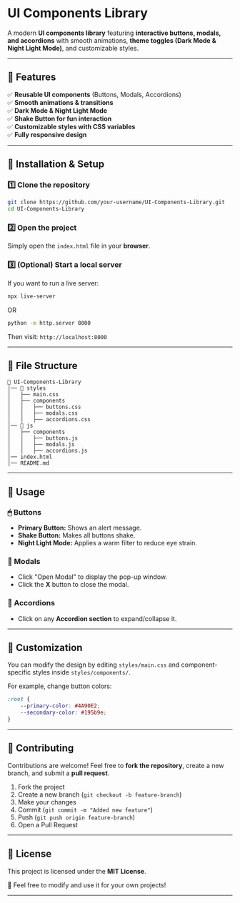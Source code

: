 #  UI Components Library

A modern **UI components library** featuring **interactive buttons, modals, and accordions** with smooth animations, **theme toggles (Dark Mode & Night Light Mode)**, and customizable styles.

---

## **📌 Features**
✅ **Reusable UI components** (Buttons, Modals, Accordions)  
✅ **Smooth animations & transitions**  
✅ **Dark Mode & Night Light Mode**  
✅ **Shake Button for fun interaction**  
✅ **Customizable styles with CSS variables**  
✅ **Fully responsive design**  

---

## **📌 Installation & Setup**
### **1️⃣ Clone the repository**
```sh
git clone https://github.com/your-username/UI-Components-Library.git
cd UI-Components-Library
```

### **2️⃣ Open the project**
Simply open the `index.html` file in your **browser**.

### **3️⃣ (Optional) Start a local server**
If you want to run a live server:
```sh
npx live-server
```
OR
```sh
python -m http.server 8000
```
Then visit: `http://localhost:8000`

---

## **📌 File Structure**
```
📁 UI-Components-Library
│── 📁 styles
│   ├── main.css
│   ├── components
│   │   ├── buttons.css
│   │   ├── modals.css
│   │   ├── accordions.css
│── 📁 js
│   ├── components
│   │   ├── buttons.js
│   │   ├── modals.js
│   │   ├── accordions.js
│── index.html
│── README.md
```

---

## **📌 Usage**
### **🖱 Buttons**
- **Primary Button:** Shows an alert message.
- **Shake Button:** Makes all buttons shake.
- **Night Light Mode:** Applies a warm filter to reduce eye strain.

### **📝 Modals**
- Click "Open Modal" to display the pop-up window.
- Click the **X** button to close the modal.

### **📑 Accordions**
- Click on any **Accordion section** to expand/collapse it.

---

## **📌 Customization**
You can modify the design by editing `styles/main.css` and component-specific styles inside `styles/components/`.

For example, change button colors:
```css
:root {
    --primary-color: #4A90E2;
    --secondary-color: #195b9e;
}
```
---

## **📌 Contributing**
Contributions are welcome! Feel free to **fork the repository**, create a new branch, and submit a **pull request**.

1. Fork the project  
2. Create a new branch (`git checkout -b feature-branch`)  
3. Make your changes  
4. Commit (`git commit -m "Added new feature"`)  
5. Push (`git push origin feature-branch`)  
6. Open a Pull Request  

---

## **📌 License**
This project is licensed under the **MIT License**.  

📜 Feel free to modify and use it for your own projects!  

---

